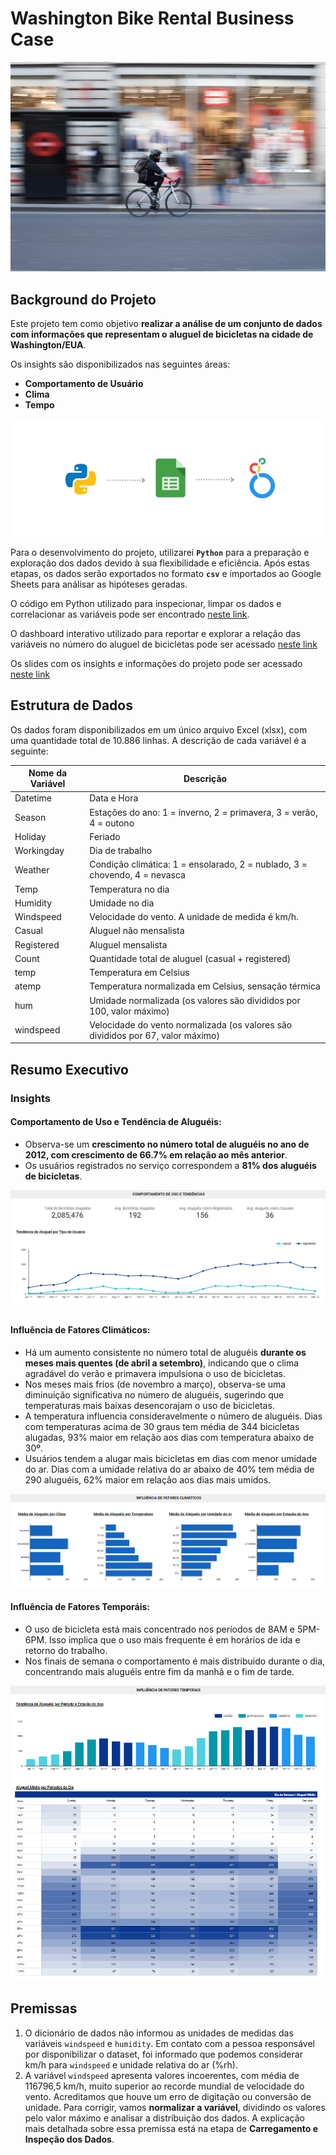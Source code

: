 # Washington Bike Rental Business Case

![roman-koester-bike.jpg](assets/roman-koester-bike.jpg)

## Background do Projeto

Este projeto tem como objetivo **realizar a análise de um conjunto de dados com informações que representam o aluguel de bicicletas na cidade de Washington/EUA**.

Os insights são disponibilizados nas seguintes áreas:

* **Comportamento de Usuário**
* **Clima**
* **Tempo**

![tools](assets/tools.png)

Para o desenvolvimento do projeto, utilizarei **`Python`** para a preparação e exploração dos dados devido à sua flexibilidade e eficiência. Após estas etapas, os dados serão exportados no formato **`csv`** e importados ao Google Sheets para análisar as hipóteses geradas.

O código em Python utilizado para inspecionar, limpar os dados e correlacionar as variáveis pode ser encontrado [neste link](https://github.com/hyrtx/bike-rental-business-case/blob/main/washington_bikes_analysis.ipynb).

O dashboard interativo utilizado para reportar e explorar a relação das variáveis no número do aluguel de bicicletas pode ser acessado [neste link](https://lookerstudio.google.com/reporting/3b0572a1-d24b-45a4-a23c-d5569bbab053)

Os slides com os insights e informações do projeto pode ser acessado [neste link](https://docs.google.com/presentation/d/1lLepx4CQQUU5zJQhUdF6re3b-HrcKk7D_3JhpwjhuTo/edit?usp=sharing)

## Estrutura de Dados

Os dados foram disponibilizados em um único arquivo Excel (xlsx), com uma quantidade total de 10.886 linhas. A descrição de cada variável é a seguinte:

| **Nome da Variável** | **Descrição**                                                                  |
|----------------------|--------------------------------------------------------------------------------|
| Datetime             | Data e Hora                                                                    |
| Season               | Estações do ano: 1 = inverno, 2 = primavera, 3 = verão, 4 = outono             |
| Holiday              | Feriado                                                                        |
| Workingday           | Dia de trabalho                                                                |
| Weather              | Condição climática: 1 = ensolarado, 2 = nublado, 3 = chovendo, 4 = nevasca     |
| Temp                 | Temperatura no dia                                                             |
| Humidity             | Umidade no dia                                                                 |
| Windspeed            | Velocidade do vento. A unidade de medida é km/h.                               |
| Casual               | Aluguel não mensalista                                                         |
| Registered           | Aluguel mensalista                                                             |
| Count                | Quantidade total de aluguel (casual + registered)                              |
| temp                 | Temperatura em Celsius                                                         |
| atemp                | Temperatura normalizada em Celsius, sensação térmica                           |
| hum                  | Umidade normalizada (os valores são divididos por 100, valor máximo)           |
| windspeed            | Velocidade do vento normalizada (os valores são divididos por 67, valor máximo)|

## Resumo Executivo

### Insights

#### Comportamento de Uso e Tendência de Aluguéis:

* Observa-se um **crescimento no número total de aluguéis no ano de 2012, com crescimento de 66.7% em relação ao mês anterior**.
* Os usuários registrados no serviço correspondem a **81% dos aluguéis de bicicletas**.

![comportamento_uso_tendencias](assets/comportamento_uso_tendencias.png)

#### Influência de Fatores Climáticos:

* Há um aumento consistente no número total de aluguéis **durante os meses mais quentes (de abril a setembro)**, indicando que o clima agradável do verão e primavera impulsiona o uso de bicicletas.
* Nos meses mais frios (de novembro a março), observa-se uma diminuição significativa no número de aluguéis, sugerindo que temperaturas mais baixas desencorajam o uso de bicicletas.
* A temperatura influencia consideravelmente o número de aluguéis. Dias com temperaturas acima de 30 graus tem média de  344 bicicletas alugadas, 93% maior em relação aos dias com temperatura abaixo de 30º.
* Usuários tendem a alugar mais bicicletas em dias com menor umidade do ar. Dias com a umidade relativa do ar abaixo de 40% tem média de 290 aluguéis, 62% maior em relação aos dias mais umidos.

![influencia_clima](assets/influencia_clima.png)

#### Influência de Fatores Temporáis:

* O uso de bicicleta está mais concentrado nos períodos de 8AM e 5PM-6PM. Isso implica que o uso mais frequente é em horários de ida e retorno do trabalho.
* Nos finais de semana o comportamento é mais distribuido durante o dia, concentrando mais aluguéis entre fim da manhã e o fim de tarde.

![influencia_tempo](assets/influencia_tempo.png)

## Premissas

1. O dicionário de dados não informou as unidades de medidas das variáveis `windspeed` e `humidity`. Em contato com a pessoa responsável por disponibilizar o dataset, foi informado que podemos considerar km/h para `windspeed` e unidade relativa do ar (%rh).
2. A variável `windspeed` apresenta valores incoerentes, com média de 116796,5 km/h, muito superior ao recorde mundial de velocidade do vento. Acreditamos que houve um erro de digitação ou conversão de unidade. Para corrigir, vamos **normalizar a variável**, dividindo os valores pelo valor máximo e analisar a distribuição dos dados. A explicação mais detalhada sobre essa premissa está na etapa de **Carregamento e Inspeção dos Dados**.